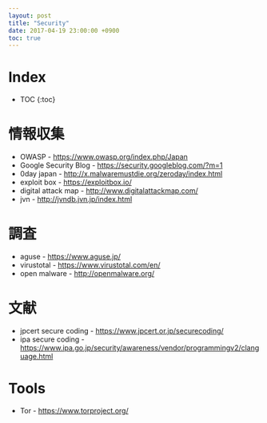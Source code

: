 ```yaml
---
layout: post
title: "Security"
date: 2017-04-19 23:00:00 +0900
toc: true
---
```


# Index

* TOC
{:toc}

# 情報収集
* OWASP - https://www.owasp.org/index.php/Japan
* Google Security Blog - https://security.googleblog.com/?m=1
* 0day japan - http://x.malwaremustdie.org/zeroday/index.html
* exploit box - https://exploitbox.io/
* digital attack map - http://www.digitalattackmap.com/
* jvn - http://jvndb.jvn.jp/index.html


# 調査
* aguse - https://www.aguse.jp/
* virustotal - https://www.virustotal.com/en/
* open malware - http://openmalware.org/

# 文献
* jpcert secure coding - https://www.jpcert.or.jp/securecoding/
* ipa secure coding - https://www.ipa.go.jp/security/awareness/vendor/programmingv2/clanguage.html

# Tools
* Tor - https://www.torproject.org/
